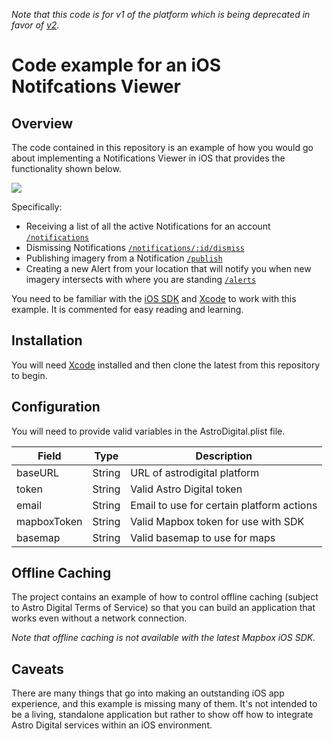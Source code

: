 _Note that this code is for v1 of the platform which is being deprecated in favor of [v2](https://docs.astrodigital.com/v2.0)._

# Code example for an iOS Notifcations Viewer

## Overview
The code contained in this repository is an example of how you would go about implementing a Notifications Viewer in iOS that provides the functionality shown below.

![](https://cloud.githubusercontent.com/assets/848934/10023289/51e3ab30-611f-11e5-8931-7c4b4cefef6c.gif)

Specifically:
- Receiving a list of all the active Notifications for an account [`/notifications`](http://docs.astrodigital.com/docs/notifications)
- Dismissing Notifications [`/notifications/:id/dismiss`](http://docs.astrodigital.com/docs/notificationsdismissid)
- Publishing imagery from a Notification [`/publish`](http://docs.astrodigital.com/docs/publish)
- Creating a new Alert from your location that will notify you when new imagery intersects with where you are standing [`/alerts`](http://docs.astrodigital.com/docs/alerts-1)

You need to be familiar with the [iOS SDK](https://developer.apple.com/ios/download/) and [Xcode](https://developer.apple.com/xcode/) to work with this example. It is commented for easy reading and learning.

## Installation
You will need [Xcode](https://developer.apple.com/xcode/) installed and then clone the latest from this repository to begin.

## Configuration
You will need to provide valid variables in the AstroDigital.plist file.

| Field | Type | Description |
| ----- | ---- | ----------- |
| baseURL | String | URL of astrodigital platform |
| token   | String | Valid Astro Digital token |
| email   | String | Email to use for certain platform actions |
| mapboxToken | String | Valid Mapbox token for use with SDK |
| basemap | String | Valid basemap to use for maps |

## Offline Caching
The project contains an example of how to control offline caching (subject to Astro Digital Terms of Service) so that you can build an application that works even without a network connection.

*Note that offline caching is not available with the latest Mapbox iOS SDK.*

## Caveats
There are many things that go into making an outstanding iOS app experience, and this example is missing many of them. It's not intended to be a living, standalone application but rather to show off how to integrate Astro Digital services within an iOS environment. 
